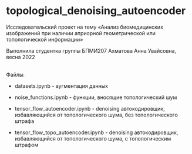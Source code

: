 # topological_denoising_autoencoder

Исследовательский проект на тему «Анализ биомедицинских изображений при наличии априорной геометрической или топологической информации»  

Выполнила студентка группы БПМИ207 Ахматова Анна Увайсовна, весна 2022  

<br />
Файлы:

- datasets.ipynb - аугментация данных  

- noise_functions.ipynb - функции, вносящие топологический шум  

- tensor_flow_autoencoder.ipynb - denoising автокодировщик, избавляющийся от топологического шума, без топологического штрафа  

- tensor_flow_topo_autoencoder.ipynb - denoising автокодировщик, избавляющийся от топологического шума, с топологическим штрафом  
